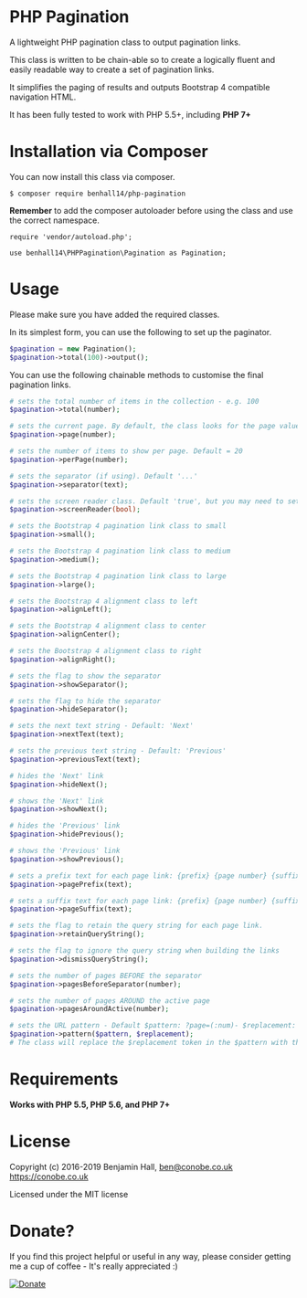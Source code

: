 # PHP Pagination
 A lightweight PHP pagination class to output pagination links.

This class is written to be chain-able so to create a logically fluent and easily readable way to create a set of pagination links.

It simplifies the paging of results and outputs Bootstrap 4 compatible navigation HTML.

It has been fully tested to work with PHP 5.5+, including **PHP 7+**

# Installation via Composer
You can now install this class via composer.

	$ composer require benhall14/php-pagination
	
**Remember** to add the composer autoloader before using the class and use the correct namespace.

	require 'vendor/autoload.php';

	use benhall14\PHPPagination\Pagination as Pagination;

# Usage
Please make sure you have added the required classes.

In its simplest form, you can use the following to set up the paginator.

```php
$pagination = new Pagination();
$pagination->total(100)->output();
```

You can use the following chainable methods to customise the final pagination links.
```php
# sets the total number of items in the collection - e.g. 100
$pagination->total(number);

# sets the current page. By default, the class looks for the page value in the GET query string.
$pagination->page(number);

# sets the number of items to show per page. Default = 20
$pagination->perPage(number);

# sets the separator (if using). Default '...'
$pagination->separator(text);

# sets the screen reader class. Default 'true', but you may need to set it to false if you are using your own custom css.
$pagination->screenReader(bool);

# sets the Bootstrap 4 pagination link class to small
$pagination->small();

# sets the Bootstrap 4 pagination link class to medium
$pagination->medium();

# sets the Bootstrap 4 pagination link class to large
$pagination->large();

# sets the Bootstrap 4 alignment class to left
$pagination->alignLeft();

# sets the Bootstrap 4 alignment class to center
$pagination->alignCenter();

# sets the Bootstrap 4 alignment class to right
$pagination->alignRight();

# sets the flag to show the separator
$pagination->showSeparator();

# sets the flag to hide the separator
$pagination->hideSeparator();

# sets the next text string - Default: 'Next'
$pagination->nextText(text);

# sets the previous text string - Default: 'Previous'
$pagination->previousText(text);

# hides the 'Next' link
$pagination->hideNext();

# shows the 'Next' link
$pagination->showNext();

# hides the 'Previous' link
$pagination->hidePrevious();

# shows the 'Previous' link
$pagination->showPrevious();

# sets a prefix text for each page link: {prefix} {page number} {suffix}
$pagination->pagePrefix(text);

# sets a suffix text for each page link: {prefix} {page number} {suffix}
$pagination->pageSuffix(text);

# sets the flag to retain the query string for each page link.
$pagination->retainQueryString();

# sets the flag to ignore the query string when building the links
$pagination->dismissQueryString();

# sets the number of pages BEFORE the separator
$pagination->pagesBeforeSeparator(number);

# sets the number of pages AROUND the active page
$pagination->pagesAroundActive(number);

# sets the URL pattern - Default $pattern: ?page=(:num)- $replacement: (:num)
$pagination->pattern($pattern, $replacement);
# The class will replace the $replacement token in the $pattern with the actual page number
```

# Requirements

**Works with PHP 5.5, PHP 5.6, and PHP 7+**

# License
Copyright (c) 2016-2019 Benjamin Hall, ben@conobe.co.uk
https://conobe.co.uk

Licensed under the MIT license

# Donate?

If you find this project helpful or useful in any way, please consider getting me a cup of coffee - It's really appreciated :)

[![Donate](https://img.shields.io/badge/Donate-PayPal-green.svg)](https://paypal.me/benhall14)
